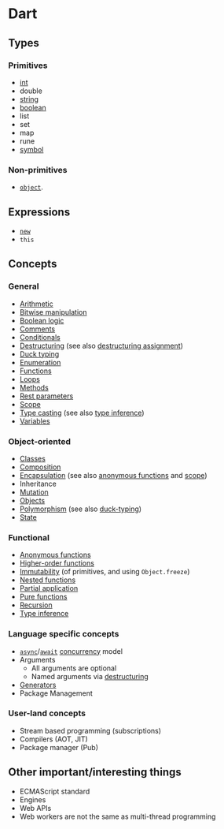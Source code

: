# Dart

## Types

### Primitives

- [int][type-number]
- double
- [string][type-string]
- [boolean][type-boolean]
- list
- set
- map
- rune
- [symbol][type-symbol]

### Non-primitives

- [`object`][type-object].

[type-boolean]: ../../types/boolean.md
[type-function]: ../../types/function.md
[type-number]: ../../types/number.md
[type-object]: ../../types/object.md
[type-string]: ../../types/string.md
[type-symbol]: ../../types/symbol.md

## Expressions

- [`new`][keyword-new]
- `this`

## Concepts

### General

- [Arithmetic][concept-arithmetic]
- [Bitwise manipulation][concept-bitwise-manipulation]
- [Boolean logic][concept-boolean-logic]
- [Comments][concept-comments]
- [Conditionals][concept-conditionals]
- [Destructuring][concept-destructuring] (see also [destructuring assignment][concept-destructuring-assignment])
- [Duck typing][concept-duck-typing]
- [Enumeration][concept-enumeration]
- [Functions][concept-functions]
- [Loops][concept-loops]
- [Methods][concept-methods]
- [Rest parameters][concept-rest-parameters]
- [Scope][concept-scope]
- [Type casting][concept-type-casting] (see also [type inference][concept-type-inference])
- [Variables][concept-variables]

[concept-arithmetic]: ../../concepts/arithmetic.md
[concept-bitwise-manipulation]: ../../concepts/bitwise_manipulation.md
[concept-boolean-logic]: ../../concepts/boolean_logic.md
[concept-comments]: ../../concepts/comments.md
[concept-conditionals]: ../../concepts/conditionals.md
[concept-destructuring]: ../../concepts/destructuring.md
[concept-destructuring-assignment]: ../../concepts/destructuring_assignment.md
[concept-duck-typing]: ../../concepts/duck_typing.md
[concept-enumeration]: ../../concepts/enumeration.md
[concept-functions]: ../../concepts/functions.md
[concept-loops]: ../../concepts/loops.md
[concept-methods]: ../../concepts/methods.md
[concept-rest-parameters]: ../../concepts/rest_parameters.md
[concept-scope]: ../../concepts/scope.md
[concept-type-casting]: ../../concepts/type_casting.md
[concept-variables]: ../../concepts/variables.md

### Object-oriented

- [Classes][concept-classes]
- [Composition][concept-composition]
- [Encapsulation][concept-encapsulation] (see also [anonymous functions][concept-anonymous-functions] and [scope][concept-scope])
- Inheritance
- [Mutation][concept-mutation]
- [Objects][concept-objects]
- [Polymorphism][concept-polymorphism] (see also [duck-typing][concept-duck-typing])
- [State][concept-state]

[concept-classes]: ../../concepts/classes.md
[concept-composition]: ../../concepts/composition.md
[concept-encapsulation]: ../../concepts/encapsulation.md
[concept-inheritance]: ../../concepts/inheritance.md
[concept-mutation]: ../../concepts/mutation.md
[concept-objects]: ../../concepts/objects.md
[concept-polymorphism]: ../../concepts/polymorphism.md
[concept-state]: ../../concepts/state.md

### Functional

- [Anonymous functions][concept-anonymous-functions]
- [Higher-order functions][concept-higher-order-functions]
- [Immutability][concept-immutable] (of primitives, and using `Object.freeze`)
- [Nested functions][concept-nested-functions]
- [Partial application][concept-partial-application]
- [Pure functions][concept-pure-functions]
- [Recursion][concept-recursion]
- [Type inference][concept-type-inference]

[concept-anonymous-functions]: ../../concepts/anonymous_functions.md
[concept-higher-order-functions]: ../../concepts/higher_order_functions.md
[concept-immutable]: ../../concepts/immutability.md
[concept-nested-functions]: ../../concepts/nested_functions.md
[concept-partial-application]: ../../concepts/partial_application.md
[concept-pure-functions]: ../../concepts/pure_functions.md
[concept-recursion]: ../../concepts/recursion.md
[concept-type-inference]: ../../concepts/type_inference.md

### Language specific concepts

- [`async`][keyword-async]/[`await`][keyword-await] [concurrency][concept-concurrency] model
- Arguments
  - All arguments are optional
  - Named arguments via [destructuring][concept-destructuring]
- [Generators][concept-generators]
- Package Management

[concept-concurrency]: ../../concepts/concurrency.md
[concept-generators]: ../../languages/dart/info/generators.md
[keyword-async]: ./keywords/async.md
[keyword-await]: ./keywords/await.md
[keyword-new]: ./keywords/new.md
[keyword-import]: ./keywords/import.md

### User-land concepts

- Stream based programming (subscriptions)
- Compilers (AOT, JIT)
- Package manager (Pub)

## Other important/interesting things

- ECMAScript standard
- Engines
- Web APIs
- Web workers are not the same as multi-thread programming
